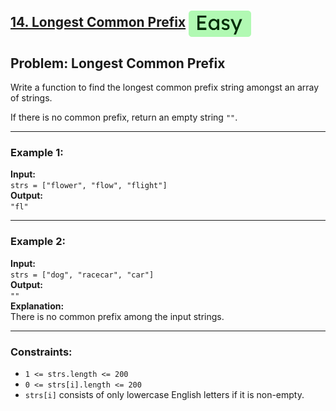 ## [14. Longest Common Prefix](https://leetcode.com/problems/longest-common-prefix/description/) <img src="../assets/esay.svg" width="100" style="vertical-align: middle; margin-right:4px;"  alt="level"/>



## Problem: Longest Common Prefix

Write a function to find the longest common prefix string amongst an array of strings.

If there is no common prefix, return an empty string `""`.

---

### Example 1:

**Input:**  
`strs = ["flower", "flow", "flight"]`  
**Output:**  
`"fl"`

---

### Example 2:

**Input:**  
`strs = ["dog", "racecar", "car"]`  
**Output:**  
`""`  
**Explanation:**  
There is no common prefix among the input strings.

---

### Constraints:

- `1 <= strs.length <= 200`
- `0 <= strs[i].length <= 200`
- `strs[i]` consists of only lowercase English letters if it is non-empty.
